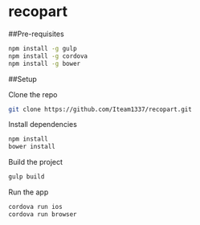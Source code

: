 # recopart

##Pre-requisites

```bash
npm install -g gulp
npm install -g cordova
npm install -g bower
```

##Setup

Clone the repo
```bash
git clone https://github.com/Iteam1337/recopart.git
```
Install dependencies
```bash
npm install
bower install
```
Build the project
```bash
gulp build
```
Run the app
```bash
cordova run ios
cordova run browser
```
